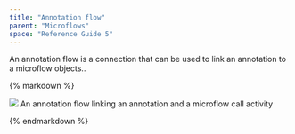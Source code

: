 ```yaml
---
title: "Annotation flow"
parent: "Microflows"
space: "Reference Guide 5"
---
```



An annotation flow is a connection that can be used to link an annotation to a microflow objects..

<div class="alert alert-info">{% markdown %}

![](attachments/819203/918062.png)
An annotation flow linking an annotation and a microflow call activity

{% endmarkdown %}</div>
